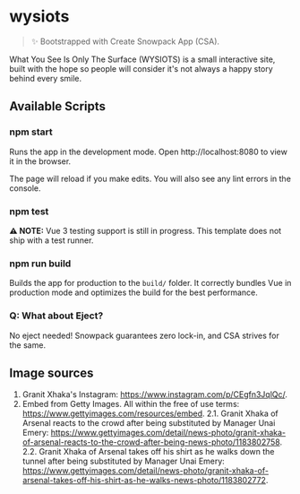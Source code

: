 # wysiots

> ✨ Bootstrapped with Create Snowpack App (CSA).

What You See Is Only The Surface (WYSIOTS) is a small interactive site, built with the hope so people will consider it's not always a happy story behind every smile.

## Available Scripts

### npm start

Runs the app in the development mode.
Open http://localhost:8080 to view it in the browser.

The page will reload if you make edits.
You will also see any lint errors in the console.

### npm test

**⚠️ NOTE:** Vue 3 testing support is still in progress. This template does not ship with a test runner.

### npm run build

Builds the app for production to the `build/` folder.
It correctly bundles Vue in production mode and optimizes the build for the best performance.

### Q: What about Eject?

No eject needed! Snowpack guarantees zero lock-in, and CSA strives for the same.

## Image sources

1. Granit Xhaka's Instagram: https://www.instagram.com/p/CEgfn3JqlQc/.
2. Embed from Getty Images. All within the free of use terms: https://www.gettyimages.com/resources/embed.
   2.1. Granit Xhaka of Arsenal reacts to the crowd after being substituted by Manager Unai Emery: https://www.gettyimages.com/detail/news-photo/granit-xhaka-of-arsenal-reacts-to-the-crowd-after-being-news-photo/1183802758.
   2.2. Granit Xhaka of Arsenal takes off his shirt as he walks down the tunnel after being substituted by Manager Unai Emery: https://www.gettyimages.com/detail/news-photo/granit-xhaka-of-arsenal-takes-off-his-shirt-as-he-walks-news-photo/1183802772.
